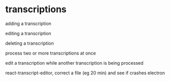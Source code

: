 # transcriptions

adding a transcription

editing a transcription

deleting a transcription

process two or more transcriptions at once

edit a transcription while another transcription is being processed



react-transcript-editor, correct a file \(eg 20 min\) and see if crashes electron 

